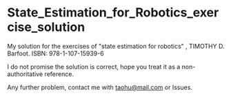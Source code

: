 # State_Estimation_for_Robotics_exercise_solution
My solution for the exercises of "state estimation for robotics" , TIMOTHY D. Barfoot. ISBN: 978-1-107-15939-6

I do not promise the solution is correct, hope you treat it as a non-authoritative reference.

Any further problem, contact me with taohu@mail.com or Issues.
